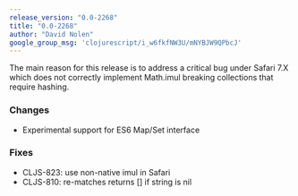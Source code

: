 ```yaml
---
release_version: "0.0-2268"
title: "0.0-2268"
author: "David Nolen"
google_group_msg: 'clojurescript/i_w6fkfNW3U/mNYBJW9QPbcJ'
---
```


The main reason for this release is to address a critical bug under 
Safari 7.X which does not correctly implement Math.imul breaking 
collections that require hashing. 

### Changes 
* Experimental support for ES6 Map/Set interface 

### Fixes 
* CLJS-823: use non-native imul in Safari 
* CLJS-810: re-matches returns [] if string is nil 
